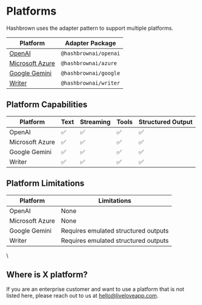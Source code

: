 # Platforms

Hashbrown uses the adapter pattern to support multiple platforms.

| Platform                                        | Adapter Package       |
| ----------------------------------------------- | --------------------- |
| [OpenAI](/docs/react/platform/openai)           | `@hashbrownai/openai` |
| [Microsoft Azure](/docs/react/platform/azure)   | `@hashbrownai/azure`  |
| [Google Gemini](/docs/react/platform/google)    | `@hashbrownai/google` |
| [Writer](/docs/react/platform/writer)           | `@hashbrownai/writer` |

## Platform Capabilities

| Platform        | Text | Streaming | Tools | Structured Output |
| --------------- | ---- | --------- | ----- | ----------------- |
| OpenAI          | ✅   | ✅        | ✅    | ✅                |
| Microsoft Azure | ✅   | ✅        | ✅    | ✅                |
| Google Gemini   | ✅   | ✅        | ✅    | ✅                |
| Writer          | ✅   | ✅        | ✅    | ✅                |

## Platform Limitations

| Platform        | Limitations                          |
| --------------- | ------------------------------------ |
| OpenAI          | None                                 |
| Microsoft Azure | None                                 |
| Google Gemini   | Requires emulated structured outputs |
| Writer          | Requires emulated structured outputs |

\

## Where is X platform?

If you are an enterprise customer and want to use a platform that is not listed here, please reach out to us at [hello@liveloveapp.com](mailto:hello@liveloveapp.com).
